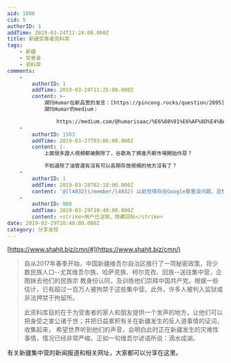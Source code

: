 ```yaml
---
aid: 1086
cid: 5
authorID: 1
addTime: 2019-03-24T11:24:00.000Z
title: 新疆受害者资料库
tags:
    - 新疆
    - 受害者
    - 资料库
comments:
    -
        authorID: 1
        addTime: 2019-03-24T11:25:00.000Z
        content: >-
            湖玛Humar在新品葱的发言：[https://pincong.rocks/question/2895](https://pincong.rocks/question/2895)
            湖玛Humar的medium：

                https://medium.com/@humarisaac/%E6%88%91%E6%AF%8D%E4%BA%B2%E5%BD%93%E4%BA%86%E5%87%A0%E5%8D%81%E5%B9%B4%E5%85%AC%E5%8A%A1%E5%91%98%E5%92%8C%E4%BC%98%E7%A7%80%E5%85%B1%E4%BA%A7%E5%85%9A%E5%91%98-%E7%8E%B0%E5%9C%A8%E8%A2%AB%E5%85%B3%E8%BF%9B%E9%9B%86%E4%B8%AD%E8%90%A5-3e405442b6f7?_branch_match_id=638324160877428358
    -
        authorID: 1503
        addTime: 2019-03-27T03:06:00.000Z
        content: |-
            上面很多證人視頻都被刪除了，谷歌為了擠進兲朝市場開始作惡？

            不知道除了油管還有沒有可以長期存放視頻的地方沒有了？
    -
        authorID: 1
        addTime: 2019-03-28T02:18:00.000Z
        content: '@[l4832](/member/l4832) 以前觉得存在Google那里没问题，没想到还会有这种问题……'
    -
        authorID: 860
        addTime: 2019-03-29T10:40:00.000Z
        content: <strike>用户已注销，隐藏回帖</strike>
date: 2019-03-29T10:40:00.000Z
category: 分享发现
---
```


[https://www.shahit.biz/cmn/#](https://www.shahit.biz/cmn/)

> 自从2017年春季开始，中国新疆维吾尔自治区推行了一项秘密政策，将少数民族人口--尤其维吾尔族、哈萨克族、柯尔克孜、回族--送往集中营，企图抹去他们的民族宗 教身份认同，及训练他们崇拜中国共产党。根据一些估计，已有超过一百万人被拘禁于这些集中营。此外，许多人被判入监狱或非法押禁于拘留所。
> 
> 此资料库目的在于为受害者的家人和朋友提供一个发声的地方，让他们可以把身受之害公诸于世；并把日益累积有关在新疆发生的反人道事情的证词，收集起来， 希望世界听到他们的声音，会明白此时正在新疆发生的灾难性事情，情况已经非常严峻。正如一句维吾尔谚语所说：滴水成湖。

有关新疆集中营的新闻报道和相关网址，大家都可以分享在这里。
